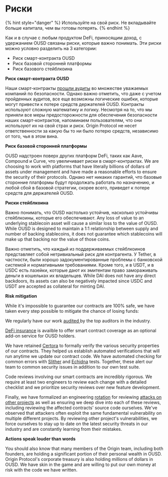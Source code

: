 # Риски

{% hint style="danger" %}
Используйте на свой риск. Не вкладывайте больше капитала, чем вы готовы потерять.
{% endhint %}

Как и в случае с любым продуктом DeFi, приносящим доход, с удержанием OUSD связаны риски, которые важно понимать. Эти риски можно условно разделить на 3 категории:

* Риск смарт-контракта OUSD
* Риск базовой сторонней платформы
* Риск базового стейблкоина

**Риск смарт-контракта OUSD**

Наши смарт-контракты [прошли аудиты](audits.md) во множестве уважаемых компаний по безопасности. Однако важно отметить, что даже с учетом пройденных аудитов, все еще возможны логические ошибки, которые могут привести к потере средств держателей OUSD. Контракты используют сложную математику и логику. Несмотря на то, что мы приняли все меры предосторожности для обеспечения безопасности наших смарт-контрактов, напоминаем пользователям, что они используют их на свой страх и риск. Origin Protocol не несет ответственности за какую бы то ни было потерю средств, независимо от того, чья в этом вина.

**Риск базовой сторонней платформы**

OUSD надстроен поверх других платформ DeFi, таких как Aave, Compound и Curve, что увеличивает риски в смарт-контрактах. We are choosing to work with platforms that have literally billions of dollars of assets under management and have made a reasonable efforts to ensure the security of their protocols. Однако нет никаких гарантий, что базовые сторонние платформы будут продолжать работать по назначению, и любой сбой в базовой стратегии, скорее всего, приведет к потере средств для держателей OUSD.

**Риски стейблкоина**

Важно понимать, что OUSD настолько устойчив, насколько устойчивы стейблкоины, которые его обеспечивают. Any loss of value to an underlying stablecoin asset will cause a similar loss to the value of OUSD. While OUSD is designed to maintain a 1:1 relationship between supply and number of backing stablecoins, it does not guarantee which stablecoins will make up that backing nor the value of those coins.

Важно отметить, что каждый из поддерживаемых стейблкоинов представляет собой нетривиальный риск для контрагента. У Tether, в частности, были хорошо задокументированные проблемы с банковской системой и нормативными требованиями. Кроме того, и в USDT, и в USDC есть лазейки, которые дают их эмитентам право замораживать деньги в кошельках их владельцев. While DAI does not have any direct backdoors, its assets can also be negatively impacted since USDC and USDT are accepted as collateral for minting DAI.

**Risk mitigation**

While it's impossible to guarantee our contracts are 100% safe, we have taken every step possible to mitigate the chance of losing funds:

We regularly have our work [audited ](audits.md)by the top auditors in the industry.

[DeFi insurance](insurance.md) is availble  to offer smart contract coverage as an optional add-on service for OUSD holders.

We have retained [Certora](https://www.certora.com) to formally verify the various security properties of our contracts. They helped us establish automated verifications that will run anytime we update our contract code. We have automated checking for common errors with [Slither](https://github.com/crytic/slither) and [Echidna](https://github.com/crytic/echidna) tests. Together, these alert our team to common security issues in addition to our own test suite.

Code reviews involving our smart contracts are incredibly rigorous. We require at least two engineers to review each change with a detailed checklist and we prioritize security reviews over new feature development.

Finally, we have formalized an engineering [rotation](https://github.com/OriginProtocol/security/blob/master/incidents/ROTATION.md) for reviewing [attacks on other projects](https://github.com/OriginProtocol/security/tree/master/incidents) as well as ensuring we deep dive into each of these reviews, including reviewing the affected contracts' source code ourselves. We've observed that attackers often exploit the same fundamental vulnerability on multiple different projects. By reviewing other project's vulnerabilities, we force ourselves to stay up to date on the latest security threats in our industry and are constantly learning from their mistakes.

**Actions speak louder than words**

You should also know that many members of the Origin team, including both founders, are holding a significant portion of their personal wealth in OUSD. Origin Protocol's corporate treasury is also holding millions of dollars in OUSD. We have skin in the game and are willing to put our own money at risk with the code we have written.

